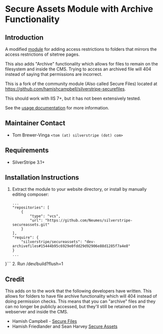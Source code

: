 # Secure Assets Module with Archive Functionality

## Introduction

A modified [module](https://github.com/silverstripe-labs/silverstripe-secureassets) for adding access restrictions to folders
that mirrors the access restrictions of sitetree pages.

This also adds "Archive" functionality which allows for files to remain
on the filesystem and inside the CMS. Trying to access an archived file
will 404 instead of saying that permissions are incorrect.

This is a fork of the community module (Also called Secure Files)
located at https://github.com/hamishcampbell/silverstripe-securefiles.

This should work with IIS 7+, but it has not been extensively tested.

See the [usage documentation](docs/en/index.md) for more information.

## Maintainer Contact

 * Tom Brewer-Vinga `<tom (at) silverstripe (dot) com>`

## Requirements

 * SilverStripe 3.1+

## Installation Instructions

 1. Extract the module to your website directory, or install by manually editing composer:
 	```{
 	...
 	"repositories": [
		{
			"type": "vcs",
			"url": "https://github.com/Neumes/silverstripe-secureassets.git"
		}
	],
	"require": {
		"silverstripe/secureassets": "dev-archivefiles#15444b95c6929e0fdd29d92906e88d1285f7a4e8"
	}
	...
}```
 2. Run /dev/build?flush=1

## Credit

This adds on to the work that the following developers have written.
This allows for folders to have file archive functionality which will
404 instead of doing permission checks. This means that you can "archive"
files and they can no longer be publicly accessed, but they'll still
be retained on the webserver and inside the CMS.

 * Hamish Campbell - [Secure Files](https://github.com/hamishcampbell/silverstripe-securefiles)
 * Hamish Friedlander and Sean Harvey [Secure Assets](https://github.com/silverstripe-labs/silverstripe-secureassets)
